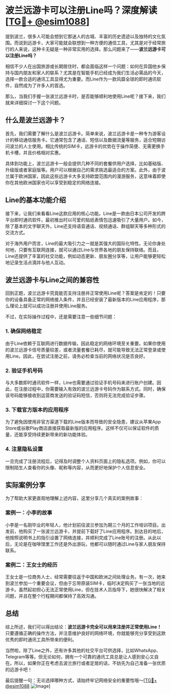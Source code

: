# 波兰远游卡可以注册Line吗？深度解读[[TG💪+ @esim1088](https://t.me/s/esim1088)]

提到波兰，很多人可能会想到它那迷人的古城、丰富的历史遗迹以及独特的文化氛围。而说到远游卡，大家可能就会联想到一种方便的通信工具，尤其是对于经常旅行的人来说，这种卡无疑是一种非常实用的选择。那么问题来了——**波兰远游卡可以注册Line吗？**

相信不少人在出国旅游或长期居住时，都会面临这样一个问题：如何在异国他乡保持与国内朋友和家人的联系？尤其是在智能手机已经成为我们生活必需品的今天，选择一款合适的通讯工具显得尤为重要。而Line作为一款风靡全球的即时通讯软件，自然成为了许多人的首选。

那么，当我们手握一张波兰远游卡时，是否能够顺利地使用Line呢？接下来，我们就来详细探讨一下这个问题。

## 什么是波兰远游卡？

首先，我们需要了解什么是波兰远游卡。简单来说，波兰远游卡是一种专为游客设计的移动通信服务卡。它通常包含了通话、短信以及数据流量等服务，适合短期访问波兰的人士使用。相比传统的SIM卡，远游卡的优势在于操作简便、无需更换手机卡槽，并且价格相对实惠。

具体到功能上，波兰远游卡一般会提供几种不同的套餐供用户选择，比如基础版、升级版或者家庭版等。用户可以根据自己的需求挑选最适合的方案。此外，由于波兰属于欧洲国家，因此这些远游卡大多支持欧盟范围内的漫游服务，这意味着即使你在其他欧洲国家也可以享受到稳定的网络连接。

## Line的基本功能介绍

接下来，让我们来看看Line这款应用的核心功能。Line是一款由日本公司开发的跨平台即时通讯软件，最初推出时以可爱的贴纸表情包迅速吸引了大量用户。如今，除了基本的文字聊天外，Line还支持语音通话、视频通话、群组聊天等多种形式的交流方式。

对于海外用户而言，Line的最大吸引力之一就是其强大的国际化特性。无论你身处何地，只要有互联网连接，就可以通过Line与世界各地的朋友保持联络。而且，Line还提供了丰富的社交功能，例如动态更新、朋友圈分享等，让用户能够更轻松地记录生活点滴并与他人互动。

## 波兰远游卡与Line之间的兼容性

回到正题，波兰远游卡究竟能否支持注册并正常使用Line呢？答案是肯定的！只要你的设备具备正常的网络接入条件，并且已经安装了最新版本的Line应用程序，那么理论上就可以成功注册并使用Line服务。

不过，在实际操作过程中，还是需要注意一些细节问题：

### 1. 确保网络稳定
由于Line依赖于互联网进行数据传输，因此稳定的网络环境至关重要。如果你使用的波兰远游卡信号质量较差，或者流量套餐已耗尽，就可能导致无法正常登录或使用Line。因此，在尝试注册之前，请务必检查当前的网络状况是否良好。

### 2. 验证手机号码
与大多数即时通讯软件一样，Line也需要通过验证手机号码来进行账户创建。因此，在注册过程中，你需要输入有效的波兰远游卡号码作为联系方式。同时，确保该号码能够接收到运营商发送的验证码短信，否则将无法完成验证步骤。

### 3. 下载官方版本的应用程序
为了避免因使用非官方渠道下载的Line版本而导致的安全隐患，建议从苹果App Store或谷歌Play商店直接获取最新版的应用程序。这样不仅可以保证软件的质量，还能享受持续更新带来的新功能体验。

### 4. 注意隐私设置
一旦完成了注册流程后，记得及时调整个人资料页面上的隐私选项。例如，你可以限制陌生人查看你的头像、昵称等内容，从而更好地保护个人信息安全。

## 实际案例分享

为了帮助大家更直观地理解上述内容，这里分享几个真实的案例故事：

### 案例一：小李的故事
小李是一名刚毕业的年轻人，他计划前往波兰参加为期三个月的工作培训项目。出发前，他购买了一张波兰远游卡，并提前下载好了Line应用程序。到达目的地后，他按照说明书上的指引设置了网络连接，并顺利完成了Line账号的注册。从此以后，无论是在咖啡馆里工作还是外出游玩，他都可以随时通过Line与家人朋友保持联系。

### 案例二：王女士的经历
王女士是一位商务人士，经常需要往返于中国和欧洲之间处理业务。有一次，她来到波兰参加一个重要会议，但由于忘带原装SIM卡，临时决定购买了一张当地的远游卡。虽然起初担心无法正常使用Line，但在技术人员指导下，她很快解决了相关问题，并且在整个行程期间都保持了高效沟通。

## 总结

综上所述，我们可以得出结论：**波兰远游卡完全可以用来注册并正常使用Line！** 只要遵循正确的操作方法，并注意维护良好的网络环境，你就能够充分享受到这款优秀的即时通讯工具所带来的便利。

当然啦，除了Line之外，还有许多其他的社交平台可供选择，比如WhatsApp、Telegram等等。但无论如何，拥有一个可靠的通讯工具总是让人感到安心又自在。所以，如果你正在考虑去波兰旅行或者定居的话，不妨先为自己准备一张优质的远游卡吧！

最后提醒一句：无论选择哪种方式，请始终牢记网络安全的重要性哦～[[TG💪+ @esim1088](https://t.me/s/esim1088) ![Image](https://i.postimg.cc/4NQfJmqS/Snipaste-2025-05-13-00-14-12.png)]